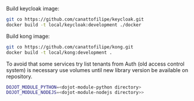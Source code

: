 Build keycloak image:
```bash
git co https://github.com/canattofilipe/keycloak.git
docker build -t local/keycloak:development ./docker
```

Build kong image:
```bash
git co https://github.com/canattofilipe/kong.git
docker build -t local/kong:development .
```


To avoid that some services try list tenants from Auth (old access control system) is necessary use volumes until new library version be available on repository.
```bash
DOJOT_MODULE_PYTHON=<dojot-module-python directory>
DOJOT_MODULE_NODEJS=<dojot-module-nodejs directory>>
```
